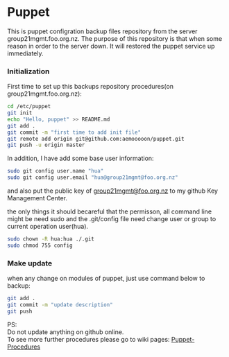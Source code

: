 # Puppet
This is puppet configration backup files repository from the server group21mgmt.foo.org.nz. The purpose of this repository is that when some reason in order to the server down. It will restored the puppet service up immediately.

### Initialization
First time to set up this backups repository procedures(on group21mgmt.foo.org.nz): <br>

```bash
cd /etc/puppet
git init
echo "Hello, puppet" >> README.md
git add .
git commit -m "first time to add init file"
git remote add origin git@github.com:aemooooon/puppet.git
git push -u origin master
```

In addition, I have add some base user information: <br>

```bash
sudo git config user.name "hua" 
sudo git config user.email "hua@group21mgmt@foo.org.nz"
```
and also put the public key of group21mgmt@foo.org.nz to my github Key Management Center.

the only things it should becareful that the permisson, all command line might be need sudo and the .git/config file need change user or group to current operation user(hua).

```bash
sudo chown -R hua:hua ./.git
sudo chmod 755 config
```

### Make update
when any change on modules of puppet, just use command below to backup: <br>

```bash
git add .
git commit -m "update description"
git push
```

PS:<br>Do not update anything on github online.
<br>To see more further procedures please go to wiki pages:  <a href='https://github.com/aemooooon/puppet/wiki/Puppet-Procedures'> Puppet-Procedures </a>
